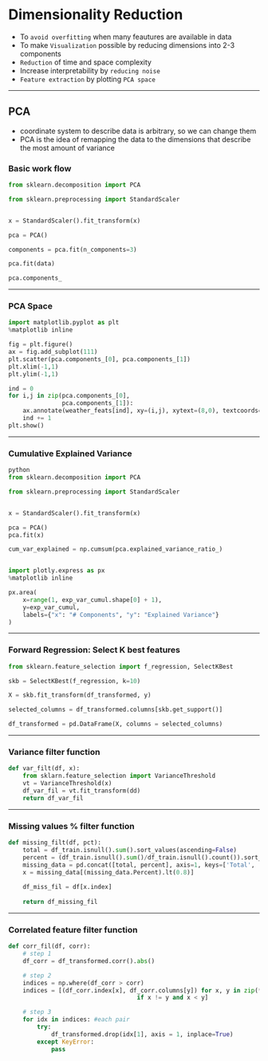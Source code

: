 # Dimensionality Reduction
- To `avoid overfitting` when many feautures are available in data
- To make `Visualization` possible by reducing dimensions into 2-3 components
- `Reduction` of time and space complexity
- Increase interpretability by `reducing noise`
- `Feature extraction` by plotting `PCA space`

---

## PCA
- coordinate system to describe data is arbitrary, so we can change them
- PCA is the idea of remapping the data to the dimensions that describe the most amount of variance

### Basic work flow
```python
from sklearn.decomposition import PCA

from sklearn.preprocessing import StandardScaler


x = StandardScaler().fit_transform(x)

pca = PCA()

components = pca.fit(n_components=3)

pca.fit(data)

pca.components_

```
---

### PCA Space
```python
import matplotlib.pyplot as plt
%matplotlib inline

fig = plt.figure()
ax = fig.add_subplot(111)
plt.scatter(pca.components_[0], pca.components_[1])
plt.xlim(-1,1)
plt.ylim(-1,1)

ind = 0
for i,j in zip(pca.components_[0],
               pca.components_[1]):
    ax.annotate(weather_feats[ind], xy=(i,j), xytext=(8,0), textcoords='offset points')
    ind += 1
plt.show()
```
---
### Cumulative Explained Variance

```Python
python
from sklearn.decomposition import PCA

from sklearn.preprocessing import StandardScaler


x = StandardScaler().fit_transform(x)

pca = PCA()
pca.fit(x)

cum_var_explained = np.cumsum(pca.explained_variance_ratio_)


import plotly.express as px
%matplotlib inline

px.area(
    x=range(1, exp_var_cumul.shape[0] + 1),
    y=exp_var_cumul,
    labels={"x": "# Components", "y": "Explained Variance"}
)
```
---

### Forward Regression: Select K best features

```python
from sklearn.feature_selection import f_regression, SelectKBest

skb = SelectKBest(f_regression, k=10)

X = skb.fit_transform(df_transformed, y)

selected_columns = df_transformed.columns[skb.get_support()]

df_transformed = pd.DataFrame(X, columns = selected_columns)
```
---
### Variance filter function

```python
def var_filt(df, x):
    from sklarn.feature_selection import VarianceThreshold
    vt = VarianceThreshold(x)
    df_var_fil = vt.fit_transform(dd)
    return df_var_fil
```
---
### Missing values % filter function
```python
def missing_filt(df, pct):
    total = df_train.isnull().sum().sort_values(ascending=False)
    percent = (df_train.isnull().sum()/df_train.isnull().count()).sort_values(ascending=False)
    missing_data = pd.concat([total, percent], axis=1, keys=['Total', 'Percent'])
    x = missing_data[(missing_data.Percent).lt(0.8)]
    
    df_miss_fil = df[x.index]
    
    return df_missing_fil
```
---
### Correlated feature filter function

```python
def corr_fil(df, corr):
    # step 1
    df_corr = df_transformed.corr().abs()

    # step 2
    indices = np.where(df_corr > corr) 
    indices = [(df_corr.index[x], df_corr.columns[y]) for x, y in zip(*indices)
                                    if x != y and x < y]

    # step 3
    for idx in indices: #each pair
        try:
            df_transformed.drop(idx[1], axis = 1, inplace=True)
        except KeyError:
            pass
```